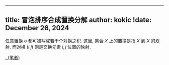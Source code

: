 
---
title: 冒泡排序合成置换分解
author: kokic
!date: December 26, 2024
---

任意置换 $\sigma$ 都可被写成若干个对换之积. 这里, 集合 $X$ 上的置换是指 $X$ 到 $X$ 的双射. 而对换 $(i ~ j)$ 则是交换元素 $i,j$ 位置的映射. 

[. (笔者)](/mille-plateaux/bubble-compose-proof.md#:embed)
